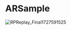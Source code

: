 # ARSample

![RPReplay_Final1727591525](https://github.com/user-attachments/assets/0f29634f-41e3-4220-80b1-fa1aaf05f520)
